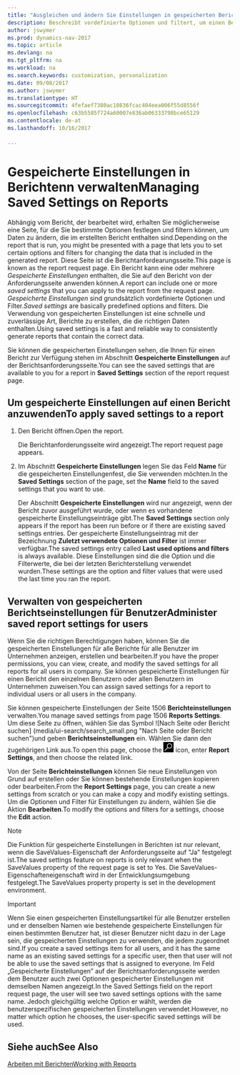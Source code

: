 ```yaml
---
title: "Ausgleichen und ändern Sie Einstellungen in gespeicherten Berichten"
description: Beschreibt vordefinierte Optionen und filtert, um einen Bericht anzupassen und die richtigen Daten zu generieren.
author: jswymer
ms.prod: dynamics-nav-2017
ms.topic: article
ms.devlang: na
ms.tgt_pltfrm: na
ms.workload: na
ms.search.keywords: customization, personalization
ms.date: 09/08/2017
ms.author: jswymer
ms.translationtype: HT
ms.sourcegitcommit: 4fefaef7380ac10836fcac404eea006f55d8556f
ms.openlocfilehash: c63b5585f724a60007e836ab06333798bce65129
ms.contentlocale: de-at
ms.lasthandoff: 10/16/2017

---
```

# <a name="managing-saved-settings-on-reports"></a><span data-ttu-id="6e7cd-103">Gespeicherte Einstellungen in Berichtenn verwalten</span><span class="sxs-lookup"><span data-stu-id="6e7cd-103">Managing Saved Settings on Reports</span></span>
<span data-ttu-id="6e7cd-104">Abhängig vom Bericht, der bearbeitet wird, erhalten Sie möglicherweise eine Seite, für die Sie bestimmte Optionen festlegen und filtern können, um Daten zu ändern, die im erstellten Bericht enthalten sind.</span><span class="sxs-lookup"><span data-stu-id="6e7cd-104">Depending on the report that is run, you might be presented with a page that lets you to set certain options and filters for changing the data that is included in the generated report.</span></span> <span data-ttu-id="6e7cd-105">Diese Seite ist die Berichtanfordearungsseite.</span><span class="sxs-lookup"><span data-stu-id="6e7cd-105">This page is known as the report request page.</span></span> <span data-ttu-id="6e7cd-106">Ein Bericht kann eine oder mehrere *Gespeicherte Einstellungen* enthalten, die Sie auf den Bericht von der Anforderungsseite anwenden können.</span><span class="sxs-lookup"><span data-stu-id="6e7cd-106">A report can include one or more *saved settings* that you can apply to the report from the request page.</span></span> <span data-ttu-id="6e7cd-107">*Gespeicherte Einstellungen* sind grundsätzlich vordefinierte Optionen und Filter.</span><span class="sxs-lookup"><span data-stu-id="6e7cd-107">*Saved settings* are basically predefined options and filters.</span></span> <span data-ttu-id="6e7cd-108">Die Verwendung von gespeicherten Einstellungen ist eine schnelle und zuverlässige Art, Berichte zu erstellen, die die richtigen Daten enthalten.</span><span class="sxs-lookup"><span data-stu-id="6e7cd-108">Using saved settings is a fast and reliable way to consistently generate reports that contain the correct data.</span></span>

<span data-ttu-id="6e7cd-109">Sie können die gespeicherten Einstellungen sehen, die Ihnen für einen Bericht zur Verfügung stehen im Abschnitt **Gespeicherte Einstellungen** auf der Berichtsanforderungsseite.</span><span class="sxs-lookup"><span data-stu-id="6e7cd-109">You can see the saved settings that are available to you for a report in **Saved Settings** section of the report request page.</span></span>  

## <a name="to-apply-saved-settings-to-a-report"></a><span data-ttu-id="6e7cd-110">Um gespeicherte Einstellungen auf einen Bericht anzuwenden</span><span class="sxs-lookup"><span data-stu-id="6e7cd-110">To apply saved settings to a report</span></span>
1. <span data-ttu-id="6e7cd-111">Den Bericht öffnen.</span><span class="sxs-lookup"><span data-stu-id="6e7cd-111">Open the report.</span></span>

   <span data-ttu-id="6e7cd-112">Die Berichtanforderungsseite wird angezeigt.</span><span class="sxs-lookup"><span data-stu-id="6e7cd-112">The report request page appears.</span></span>    
2. <span data-ttu-id="6e7cd-113">Im Abschnitt **Gespeicherte Einstellungen** legen Sie das Feld **Name** für die gespeicherten Einstellungenfest, die Sie verwenden möchten.</span><span class="sxs-lookup"><span data-stu-id="6e7cd-113">In the **Saved Settings** section of the page, set the **Name** field  to the saved settings that you want to use.</span></span>

   <span data-ttu-id="6e7cd-114">Der Abschnitt **Gespeicherte Einstellungen** wird nur angezeigt, wenn der Bericht zuvor ausgeführt wurde, oder wenn es vorhandene gespeicherte Einstellungseinträge gibt.</span><span class="sxs-lookup"><span data-stu-id="6e7cd-114">The **Saved Settings** section only appears if the report has been run before or if there are existing saved settings entries.</span></span> <span data-ttu-id="6e7cd-115">Der gespeicherte Einstellungseintrag mit der Bezeichnung **Zuletzt verwendete Optionen und Filter** ist immer verfügbar.</span><span class="sxs-lookup"><span data-stu-id="6e7cd-115">The saved settings entry called **Last used options and filters** is always available.</span></span> <span data-ttu-id="6e7cd-116">Diese Einstellungen sind die die Option und die Filterwerte, die bei der letzten Berichterstellung verwendet wurden.</span><span class="sxs-lookup"><span data-stu-id="6e7cd-116">These settings are the option and filter values that were used the last time you ran the report.</span></span>

## <a name="administer-saved-report-settings-for-users"></a><span data-ttu-id="6e7cd-117">Verwalten von gespeicherten Berichtseinstellungen für Benutzer</span><span class="sxs-lookup"><span data-stu-id="6e7cd-117">Administer saved report settings for users</span></span>
<span data-ttu-id="6e7cd-118">Wenn Sie die richtigen Berechtigungen haben, können Sie die gespeicherten Einstellungen für alle Berichte für alle Benutzer im Unternehmen anzeigen, erstellen und bearbeiten.</span><span class="sxs-lookup"><span data-stu-id="6e7cd-118">If you have the proper permissions, you can view, create, and modify the saved settings for all reports for all users in company.</span></span> <span data-ttu-id="6e7cd-119">Sie können gespeicherte Einstellungen für einen Bericht den einzelnen Benutzern oder allen Benutzern im Unternehmen zuweisen.</span><span class="sxs-lookup"><span data-stu-id="6e7cd-119">You can assign saved settings for a report to individual users or all users in the company.</span></span>

<span data-ttu-id="6e7cd-120">Sie können gespeicherte Einstellungen der Seite 1506 **Berichteinstellungen** verwalten.</span><span class="sxs-lookup"><span data-stu-id="6e7cd-120">You manage saved settings from page 1506 **Reports Settings**.</span></span> <span data-ttu-id="6e7cd-121">Um diese Seite zu öffnen, wählen Sie das Symbol ![Nach Seite oder Bericht suchen] (media/ui-search/search_small.png "Nach Seite oder Bericht suchen")und geben **Berichtseinstellungen** ein. Wählen Sie dann den zugehörigen Link aus.</span><span class="sxs-lookup"><span data-stu-id="6e7cd-121">To open this page, choose the ![Search for Page or Report](media/ui-search/search_small.png "Search for Page or Report icon") icon, enter **Report Settings**, and then choose the related link.</span></span>

<span data-ttu-id="6e7cd-122">Von der Seite **Berichteinstellungen** können Sie neue Einstellungen von Grund auf erstellen oder Sie können bestehende Einstellungen kopieren oder bearbeiten.</span><span class="sxs-lookup"><span data-stu-id="6e7cd-122">From the **Report Settings** page, you can create a new settings from scratch or you can make a copy and modify existing settings.</span></span> <span data-ttu-id="6e7cd-123">Um die Optionen und Filter für Einstellungen zu ändern, wählen Sie die Aktion **Bearbeiten**.</span><span class="sxs-lookup"><span data-stu-id="6e7cd-123">To modify the options and filters for a settings, choose the **Edit** action.</span></span>

> [!NOTE]
> <span data-ttu-id="6e7cd-124">Die Funktion für gespeicherte Einstellungen in Berichten ist nur relevant, wenn die SaveValues-Eigenschaft der Anforderungsseite auf "Ja" festgelegt ist.</span><span class="sxs-lookup"><span data-stu-id="6e7cd-124">The saved settings feature on reports is only relevant when the SaveValues property of the request page is set to Yes.</span></span> <span data-ttu-id="6e7cd-125">Die SaveValues-Eigenschafteneigenschaft wird in der Entwicklungsumgebung festgelegt.</span><span class="sxs-lookup"><span data-stu-id="6e7cd-125">The SaveValues property property is set in the development environment.</span></span>  

> [!Important]
> <span data-ttu-id="6e7cd-126">Wenn Sie einen gespeicherten Einstellungsartikel für alle Benutzer erstellen und er denselben Namen wie bestehende gespeicherte Einstellungen für einen bestimmten Benutzer hat, ist dieser Benutzer nicht dazu in der Lage sein, die gespeicherten Einstellungen zu verwenden, die jedem zugeordnet sind.</span><span class="sxs-lookup"><span data-stu-id="6e7cd-126">If you create a saved settings item for all users, and it has the same name as an existing saved settings for a specific user, then that user will not be able to use the saved settings that is assigned to everyone.</span></span>  <span data-ttu-id="6e7cd-127">Im Feld „Gespeicherte Einstellungen” auf der Berichtsanforderungsseite werden dem Benutzer auch zwei Optionen gespeicherter Einstellungen mit demselben Namen angezeigt.</span><span class="sxs-lookup"><span data-stu-id="6e7cd-127">In the Saved Settings field on the report request page, the user will see two saved settings options with the same name.</span></span> <span data-ttu-id="6e7cd-128">Jedoch gleichgültig welche Option er wählt, werden die benutzerspezifischen gespeicherten Einstellungen verwendet.</span><span class="sxs-lookup"><span data-stu-id="6e7cd-128">However, no matter which option he chooses, the user-specific saved settings will be used.</span></span>

## <a name="see-also"></a><span data-ttu-id="6e7cd-129">Siehe auch</span><span class="sxs-lookup"><span data-stu-id="6e7cd-129">See Also</span></span>
[<span data-ttu-id="6e7cd-130">Arbeiten mit Berichten</span><span class="sxs-lookup"><span data-stu-id="6e7cd-130">Working with Reports</span></span>](ui-work-report.md)  

